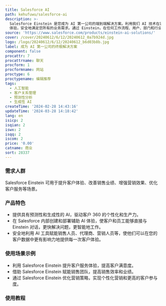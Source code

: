 ```yaml
---
title: Salesforce AI
path: kehufuwu/salesforce-ai
description: >-
  Salesforce Einstein 是您成为 AI 第一公司的端到端解决方案。利用我们 AI 技术在客户数据中创建可定制、预测性和生成性 AI
  体验，安全地满足您所有的业务需求。通过 Einstein，在任何工作流程、用户、部门和行业中引入对话式 AI。
source: 'https://www.salesforce.com/products/einstein-ai-solutions/'
cover: /cover/20240612/6/12/20240612_0a7b924d.jpg
logo: /logo/20240612/6/12/20240612_b6d03b8b.jpg
label: 成为 AI 第一公司的终极解决方案
component: false
procattr: 7
procattrname: 聊天
procform: 1
procformname: 网站
proctype: 6
proctypename: 编辑推荐
tags:
  - 人工智能
  - 客户关系管理
  - 预测性分析
  - 生成性 AI
createTime: '2024-02-28 14:43:16'
updateTime: '2024-03-28 14:18:42'
lang: en
isicp: 2
isqian: 2
iswx: 2
isqq: 2
iscom: 2
price: '0.00'
catname: 商业
sort: 28337
---
```




### 需求人群
Salesforce Einstein 可用于提升客户体验、改善销售业绩、增强营销效果、优化客户服务等场景。

### 产品特色
- 提供具有预测性和生成性的 AI，驱动客户 360 的个性化和生产力。
- 在 Salesforce 内部创建和部署辅助 AI 体验，使客户和员工能够直接与 Einstein 对话，更快解决问题，更智能地工作。
- 安全地利用 AI 工具赋能销售人员、代理商、营销人员等，使他们可以在您的客户数据中更有影响力地提供每一次客户体验。

### 使用场景示例
- 利用 Salesforce Einstein 提升客户服务体验，提高客户满意度。
- 借助 Salesforce Einstein 赋能销售团队，提高销售效率和业绩。
- 通过 Salesforce Einstein 优化营销策略，实现个性化营销和更高的客户参与度。

### 使用教程


  
